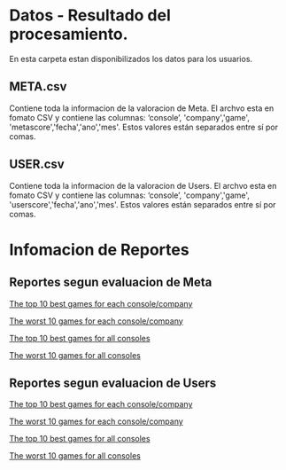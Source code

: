 

# Datos - Resultado del procesamiento.
En esta carpeta estan disponibilizados los datos para los usuarios.


## META.csv
Contiene toda la informacion de la valoracion de Meta.
El archvo esta en fomato CSV y contiene las columnas: ‘console’, 'company','game', 'metascore','fecha','ano','mes'. Estos valores están separados entre sí por comas.

## USER.csv
Contiene toda la informacion de la valoracion de Users.
El archvo esta en  fomato CSV y contiene las columnas: ‘console’, 'company','game', 'userscore','fecha','ano','mes'. Estos valores están separados entre sí por comas.

# Infomacion de Reportes

## Reportes segun evaluacion de Meta

[The top 10 best games for each console/company](Meta/META-The-top-10-best-games-for-each-consolecompany.csv)

[The worst 10 games for each console/company](Meta/META-The-worst-10-games-for-each-consolecompany.csv)

[The top 10 best games for all consoles](Meta/META-The-top-10-best-games-for-all-consoles.csv)

[The worst 10 games for all consoles](Meta/META-The-worst-10-games-for-all-consoles.csv)


## Reportes segun evaluacion de Users

[The top 10 best games for each console/company](User/USER-The-top-10-best-games-for-each-consolecompany.csv)

[The worst 10 games for each console/company](User/USER-The-worst-10-games-for-each-consolecompany.csv)

[The top 10 best games for all consoles](User/USER-The-top-10-best-games-for-all-consoles.csv)

[The worst 10 games for all consoles](User/USER-The-worst-10-games-for-all-consoles.csv)





